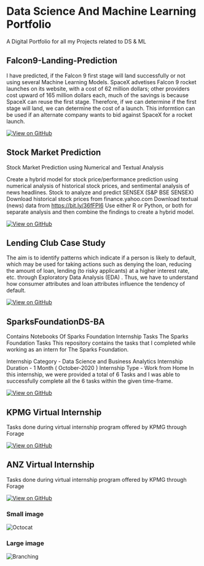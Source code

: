 # Data Science And Machine Learning Portfolio

A Digital Portfolio for all my Projects related to DS & ML

## Falcon9-Landing-Prediction

I have predicted, if the Falcon 9 first stage will land successfully or not using several Machine Learning Models. SpaceX advetises Falcon 9 rocket launches on its website, with a cost of 62 million dollars; other providers cost upward of 165 million dollars each, much of the savings is because SpaceX can reuse the first stage. Therefore, if we can determine if the first stage will land, we can determine the cost of a launch. This informtion can be used if an alternate company wants to bid against SpaceX for a rocket launch.

[![View on GitHub](https://img.shields.io/badge/GitHub-View_on_GitHub-blue?logo=GitHub)](https://github.com/niranjannagabhushan/Falcon9-Landing-Prediction
)

## Stock Market Prediction

Stock Market Prediction using Numerical and Textual Analysis

Create a hybrid model for stock price/performance prediction using numerical analysis of historical stock prices, and sentimental analysis of news headlines. Stock to analyze and predict SENSEX (S&P BSE SENSEX) Download historical stock prices from finance.yahoo.com Download textual (news) data from https://bit.ly/36fFPI6 Use either R or Python, or both for separate analysis and then combine the findings to create a hybrid model.

[![View on GitHub](https://img.shields.io/badge/GitHub-View_on_GitHub-blue?logo=GitHub)](https://github.com/niranjannagabhushan/Stock-Market-Prediction
)

## Lending Club Case Study

The aim is to identify patterns which indicate if a person is likely to default, which may be used for taking actions such as denying the loan, reducing the amount of loan, lending (to risky applicants) at a higher interest rate, etc. through Exploratory Data Analysis (EDA) . Thus, we have to understand how consumer attributes and loan attributes influence the tendency of default.

[![View on GitHub](https://img.shields.io/badge/GitHub-View_on_GitHub-blue?logo=GitHub)](https://https://github.com/niranjannagabhushan/LendingClubCaseStudy
)

## SparksFoundationDS-BA
Contains Notebooks Of Sparks Foundation Internship Tasks The Sparks Foundation Tasks This repository contains the tasks that I completed while working as an intern for The Sparks Foundation.

Internship Category - Data Science and Business Analytics Internship Duration - 1 Month ( October-2020 ) Internship Type - Work from Home In this internship, we were provided a total of 6 Tasks and I was able to successfully complete all the 6 tasks within the given time-frame.

[![View on GitHub](https://img.shields.io/badge/GitHub-View_on_GitHub-blue?logo=GitHub)](https://github.com/niranjannagabhushan/SparksFoundationDS-BA)




## KPMG Virtual Internship

Tasks done during virtual internship program offered by KPMG through Forage

[![View on GitHub](https://img.shields.io/badge/GitHub-View_on_GitHub-blue?logo=GitHub)](https://github.com/niranjannagabhushan/KPMG-Virtual-Internship)

## ANZ Virtual Internship

Tasks done during virtual internship program offered by KPMG through Forage

[![View on GitHub](https://img.shields.io/badge/GitHub-View_on_GitHub-blue?logo=GitHub)](https://github.com/niranjannagabhushan/ANZ-Virtual-Internship)



### Small image

![Octocat](https://github.githubassets.com/images/icons/emoji/octocat.png)

### Large image

![Branching](https://guides.github.com/activities/hello-world/branching.png)



